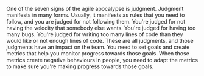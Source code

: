 One of the seven signs of the agile apocalypse is judgment. Judgment manifests in many forms. Usually, it manifests as rules that you need to follow, and you are judged for not following them. You're judged for not having the velocity that somebody else wants. You're judged for having too many bugs. You're judged for writing too many lines of code than they would like or not enough lines of code. These are all judgments, and those judgments have an impact on the team. You need to set goals and create metrics that help you monitor progress towards those goals. When those metrics create negative behaviours in people, you need to adapt the metrics to make sure you're making progress towards those goals.